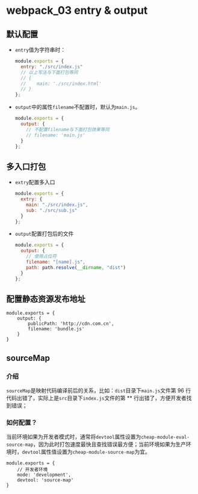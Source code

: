 # webpack_03 entry & output

## 默认配置

- `entry`值为字符串时：

  ```js
  module.exports = {
    entry: "./src/index.js"
    // 以上写法与下面打包等同
    // {
    //    main: './src/index.html'
    // }
  };
  ```

- `output`中的属性`filename`不配置时，默认为`main.js`。

  ```js
  module.exports = {
    output: {
      // 不配置filename与下面打包效果等同
      // filename: 'main.js'
    }
  };
  ```

## 多入口打包

- `extry`配置多入口

  ```js
  module.exports = {
    extry: {
      main: "./src/index.js",
      sub: "./src/sub.js"
    }
  };
  ```

- `output`配置打包后的文件

  ```js
  module.exports = {
    output: {
      // 使用占位符
      filename: "[name].js",
      path: path.resolve(__dirname, "dist")
    }
  };
  ```

## 配置静态资源发布地址

```
module.exports = {
    output: {
        publicPath: 'http://cdn.com.cn',
        filename: 'bundle.js'
    }
}
```

## sourceMap

### 介绍

​ `sourceMap`是映射代码编译前后的关系，比如：`dist`目录下`main.js`文件第 96 行代码出错了，实际上是`src`目录下`index.js`文件的第 \*\* 行出错了，方便开发者找到错误；

### 如何配置？

​ 当前环境如果为开发者模式时，通常将`devtool`属性设置为`cheap-module-eval-source-map`，因为此时打包速度最快且查找错误最方便；当前环境如果为生产环境时，`devtool`属性值设置为`cheap-module-source-map`为宜。

```
module.exports = {
	// 开发者环境
    mode: 'development',
    devtool: 'source-map'
}
```

